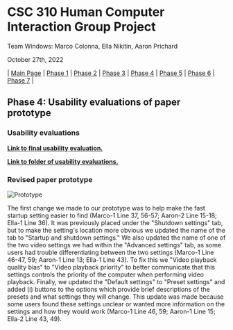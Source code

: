 # CSC 310 Human Computer Interaction Group Project

Team Windows: Marco Colonna, Ella Nikitin, Aaron Prichard

October 27th, 2022

| [Main Page](https://marco-colonna.github.io/csc-310-project) | [Phase 1](https://marco-colonna.github.io/csc-310-project/phase1) | [Phase 2](https://marco-colonna.github.io/csc-310-project/phase2) | [Phase 3](https://marco-colonna.github.io/csc-310-project/phase3) | [Phase 4](https://marco-colonna.github.io/csc-310-project/phase4) | [Phase 5](https://marco-colonna.github.io/csc-310-project/phase5) | [Phase 6](https://marco-colonna.github.io/csc-310-project/phase6) | [Phase 7](https://marco-colonna.github.io/csc-310-project/phase7) |

## Phase 4: Usability evaluations of paper prototype

### Usability evaluations

[**Link to final usability evaluation.**](https://marco-colonna.github.io/csc-310-project/Usability%20Evaluations/Final%20Usability%20Evaluation)

[**Link to folder of usability evaluations.**](https://github.com/marco-colonna/csc-310-project/tree/main/Usability%20Evaluations/Individual%20Files)

### Revised paper prototype

![Prototype](https://user-images.githubusercontent.com/84739957/198459416-78e759ba-6b56-407e-b71a-fdc05e292898.jpg)

The first change we made to our prototype was to help make the fast startup setting easier to find (Marco-1 Line 37, 56-57; Aaron-2 Line 15-18; Ella-1 Line 36). It was previously placed under the "Shutdown settings" tab, but to make the setting's location more obvious we updated the name of the tab to "Startup and shutdown settings." We also updated the name of one of the two video settings we had within the "Advanced settings" tab, as some users had trouble differentiating between the two settings (Marco-1 Line 46-47, 59; Aaron-1 Line 13; Ella-1 Line 43). To fix this we "Video playback quality bias" to "Video playback priority" to better communicate that this settings controls the priority of the computer when performing video playback. Finally, we updated the "Default settings" to "Preset settings" and added (i) buttons to the options which provide brief descriptions of the presets and what settings they will change. This update was made because some users found these settings unclear or wanted more information on the settings and how they would work (Marco-1 Line 46, 59; Aaron-1 Line 15; Ella-2 Line 43, 49).
